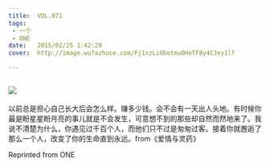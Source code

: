 ```yaml
---
title:	VOL.871
tags:
 - 一个
 - ONE
date:	2015/02/25 1:42:29
cover:	http://image.wufazhuce.com/Fj1xzLiObotmuOHoTF8y4CJey1lf

---
```

![](http://image.wufazhuce.com/Fj1xzLiObotmuOHoTF8y4CJey1lf)
---

以前总是担心自己长大后会怎么样。赚多少钱。会不会有一天出人头地。有时候你最是盼星星盼月亮的事儿就是不会发生，可意想不到的那些却自然而然地来了。我说不清楚为什么，你遇见过千百个人，而他们只不过是匆匆过客。接着你就邂逅了那么一个人，改变了你的生命直到永远。from《爱情与灵药》
 
Reprinted from ONE
